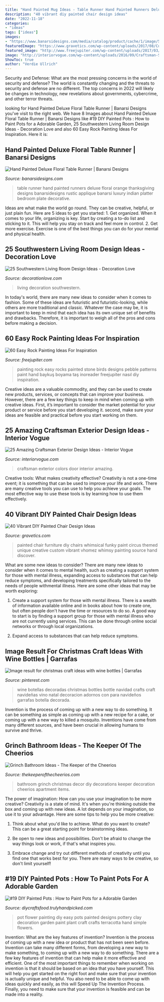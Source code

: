 ```yaml
---
title: "Hand Painted Mug Ideas - Table Runner Hand Painted Runners Deluxe Floral Orange Thanksgiving Designs Banarsidesigns Rustic Applique Banarsi Luxury Indian Platter Bedroom Plate Decorative"
description: "40 vibrant diy painted chair design ideas"
date: "2022-11-18"
categories:
- "ideas"
tags: ["ideas"]
images:
- "https://www.banarsidesigns.com/media/catalog/product/cache/1/image/543x/040ec09b1e35df139433887a97daa66f/h/p/hp-tablerunner-rusticorange.jpg"
featuredImage: "https://www.gravetics.com/wp-content/uploads/2017/08/Custom-painted-circus-themed-chair.jpg"
featured_image: "http://www.freejupiter.com/wp-content/uploads/2017/03/Easy-Rock-Painting-Ideas-24.jpg"
image: "http://interiorvogue.com/wp-content/uploads/2016/09/Craftsman-Style-Front-Door-Colors-Exterior-Design.jpg"
ShowToc: true
author: "Verdie Ullrich"
---
```



Security and Defense: What are the most pressing concerns in the world of security and defense?
The world is constantly changing and the threats to security and defense are no different. The top concerns in 2022 will likely be changes in technology, new revelations about governments, cybercrime, and other terror threats.

	

		
looking for Hand Painted Deluxe Floral Table Runner | Banarsi Designs you've visit to the right web. We have 8 Images about Hand Painted Deluxe Floral Table Runner | Banarsi Designs like #19 DIY Painted Pots : How to Paint Pots for a Adorable Garden, 25 Southwestern Living Room Design Ideas - Decoration Love and also 60 Easy Rock Painting Ideas For Inspiration. Here it is:
		
    
## Hand Painted Deluxe Floral Table Runner | Banarsi Designs

<img loading=lazy src="https://www.banarsidesigns.com/media/catalog/product/cache/1/image/543x/040ec09b1e35df139433887a97daa66f/h/p/hp-tablerunner-rusticorange.jpg" onerror="this.onerror=null;this.src='https://tse3.mm.bing.net/th?id=OIP.AOsSQvqDr5nGvbDXFf04hgHaLH&amp;pid=15.1';" alt="Hand Painted Deluxe Floral Table Runner | Banarsi Designs">

_Source: banarsidesigns.com_

>table runner hand painted runners deluxe floral orange thanksgiving designs banarsidesigns rustic applique banarsi luxury indian platter bedroom plate decorative. 

	

Ideas are what make the world go round. They can be creative, helpful, or just plain fun. Here are 5 ideas to get you started: 1. Get organized. When it comes to your life, organizing is key. Start by creating a to-do list and sticking to it. This will help you stay on track and feel more in control. 2. Get more exercise. Exercise is one of the best things you can do for your mental and physical health.

    
## 25 Southwestern Living Room Design Ideas - Decoration Love

<img loading=lazy src="http://www.decorationlove.com/wp-content/uploads/2016/04/Southwestern-Living-Room-Design-Inspiration.jpg" onerror="this.onerror=null;this.src='https://tse4.mm.bing.net/th?id=OIP.fRcPORZluzOqJW0hcShp6gHaJ4&amp;pid=15.1';" alt="25 Southwestern Living Room Design Ideas - Decoration Love">

_Source: decorationlove.com_

>living decoration southwestern. 

	

In today's world, there are many new ideas to consider when it comes to fashion. Some of these ideas are futuristic and futuristic-looking, while others are more traditional and classic. Whatever the case may be, it is important to keep in mind that each idea has its own unique set of benefits and drawbacks. Therefore, it is important to weigh all of the pros and cons before making a decision.

    
## 60 Easy Rock Painting Ideas For Inspiration

<img loading=lazy src="http://www.freejupiter.com/wp-content/uploads/2017/03/Easy-Rock-Painting-Ideas-24.jpg" onerror="this.onerror=null;this.src='https://tse2.mm.bing.net/th?id=OIP.mXbJ4gDFulYSpNHLzRzdHAHaLI&amp;pid=15.1';" alt="60 Easy Rock Painting Ideas For Inspiration">

_Source: freejupiter.com_

>painting rock easy rocks painted stone birds designs pebble patterns paint hand baykuş boyama taş inoreader freejupiter nasıl diy inspiration. 

	

Creative ideas are a valuable commodity, and they can be used to create new products, services, or concepts that can improve your business. However, there are a few key things to keep in mind when coming up with creative ideas. First, it’s important to consider the market potential for your product or service before you start developing it. second, make sure your ideas are feasible and practical before you start working on them.

    
## 25 Amazing Craftsman Exterior Design Ideas - Interior Vogue

<img loading=lazy src="http://interiorvogue.com/wp-content/uploads/2016/09/Craftsman-Style-Front-Door-Colors-Exterior-Design.jpg" onerror="this.onerror=null;this.src='https://tse3.mm.bing.net/th?id=OIP.aXEpa0VBgBsLf5qw99q1twHaLK&amp;pid=15.1';" alt="25 Amazing Craftsman Exterior Design Ideas - Interior Vogue">

_Source: interiorvogue.com_

>craftsman exterior colors door interior amazing. 

	

Creative tools: What makes creativity effective?
Creativity is not a one-time event; it is something that can be used to improve your life and work. There are many creative tools you can use to help you achieve your goals. The most effective way to use these tools is by learning how to use them effectively.

    
## 40 Vibrant DIY Painted Chair Design Ideas

<img loading=lazy src="https://www.gravetics.com/wp-content/uploads/2017/08/Custom-painted-circus-themed-chair.jpg" onerror="this.onerror=null;this.src='https://tse2.mm.bing.net/th?id=OIP.JqYKhTtke4T0NhAiA3pSfwHaNO&amp;pid=15.1';" alt="40 Vibrant DIY Painted Chair Design Ideas">

_Source: gravetics.com_

>painted chair furniture diy chairs whimsical funky paint circus themed unique creative custom vibrant vhomez whimsy painting source hand discover. 

	

What are some new ideas to consider?
There are many new ideas to consider when it comes to mental health, such as creating a support system for those with mental illness, expanding access to substances that can help reduce symptoms, and developing treatments specifically tailored to the needs of people withmental illness. Here are some other ideas that may be worth exploring:
1. Create a support system for those with mental illness. There is a wealth of information available online and in books about how to create one, but often people don't have the time or resources to do so. A good way to start is by finding a support group for those with mental illness who are not currently using services. This can be done through online social networks or through local organizations.

2. Expand access to substances that can help reduce symptoms.

    
## Image Result For Christmas Craft Ideas With Wine Bottles | Garrafas

<img loading=lazy src="https://i.pinimg.com/736x/81/01/d5/8101d5dc8387e07a967dda9a41e6512d.jpg" onerror="this.onerror=null;this.src='https://tse3.mm.bing.net/th?id=OIP.8miZXLmZtM4BjQ4xMRnVxAHaJ4&amp;pid=15.1';" alt="Image result for christmas craft ideas with wine bottles | Garrafas">

_Source: pinterest.com_

>wine botellas decoradas christmas bottles bottle navidad crafts craft navideñas vino natal decoracion adornos con para navideños garrafas botella decorada. 

	

Invention is the process of coming up with a new way to do something. It can be something as simple as coming up with a new recipe for a cake, or coming up with a new way to killed a mosquito. Inventions have come from many different sources, and have been crucial in allowing humans to survive and thrive.

    
## Grinch Bathroom Ideas - The Keeper Of The Cheerios

<img loading=lazy src="https://www.thekeeperofthecheerios.com/wp-content/uploads/2018/11/grinch-bathroom-5.jpg" onerror="this.onerror=null;this.src='https://tse4.mm.bing.net/th?id=OIP.5tXD8fd5wxCzbVP0KbkSNQHaJ4&amp;pid=15.1';" alt="Grinch Bathroom Ideas - The Keeper of the Cheerios">

_Source: thekeeperofthecheerios.com_

>bathroom grinch christmas decor diy decorations keeper decoration cheerios apartment items. 

	

The power of imagination: How can you use your imagination to be more creative?
Creativity is a state of mind. It's when you're thinking outside the box and coming up with new ideas. A lot depends on your imagination, so use it to your advantage. Here are some tips to help you be more creative:
1. Think about what you'd like to achieve. What do you want to create? This can be a great starting point for brainstorming ideas.

2. Be open to new ideas and possibilities. Don't be afraid to change the way things look or work, if that's what inspires you.

3. Embrace change and try out different methods of creativity until you find one that works best for you. There are many ways to be creative, so don't limit yourself!

    
## #19 DIY Painted Pots : How To Paint Pots For A Adorable Garden

<img loading=lazy src="https://diycraftsfood.trulyhandpicked.com/wp-content/uploads/2016/11/DIY-painted-flower-pots-4.jpg" onerror="this.onerror=null;this.src='https://tse1.mm.bing.net/th?id=OIP.8QwR_sfenTzbOFwJ5rs2CwHaJ4&amp;pid=15.1';" alt="#19 DIY Painted Pots : How to Paint Pots for a Adorable Garden">

_Source: diycraftsfood.trulyhandpicked.com_

>pot flower painting diy easy pots painted designs pottery clay decoration garden paint plant craft crafts terracotta hand simple flowers. 

	

Invention: What are the key features of invention?
Invention is the process of coming up with a new idea or product that has not been seen before. Invention can take many different forms, from developing a new way to make something, to coming up with a new way to do something. There are a few key features of invention that can help make it more effective and efficient. 
One of the most important things to remember when working on invention is that it should be based on an idea that you have yourself. This will help you get started on the right foot and make sure that your invention is actually unique and helpful. You also need to be able to come up with ideas quickly and easily, as this will Speed Up The Invention Process. Finally, you need to make sure that your invention is feasible and can be made into a reality.

